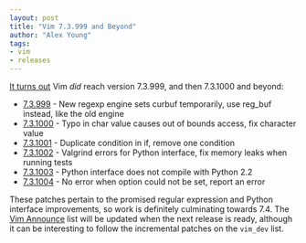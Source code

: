 ```yaml
---
layout: post
title: "Vim 7.3.999 and Beyond"
author: "Alex Young"
tags: 
- vim
- releases
---
```


[It turns out](http://usevim.com/2013/05/15/vim74/) Vim _did_ reach version 7.3.999, and then 7.3.1000 and beyond:

* [7.3.999](https://groups.google.com/d/msg/vim_dev/EMBEcl4U1j0/euYZePnErPAJ) - New regexp engine sets curbuf temporarily, use reg_buf instead, like the old engine
* [7.3.1000](https://groups.google.com/d/msg/vim_dev/3pneQXQ2GAo/Zlrw51gUf7wJ) - Typo in char value causes out of bounds access, fix character value
* [7.3.1001](https://groups.google.com/d/msg/vim_dev/ImIrTS-EvZI/WB9DdOVtdewJ) - Duplicate condition in if, remove one condition
* [7.3.1002](https://groups.google.com/d/msg/vim_dev/apQaDqafdDY/NhXttax8TxcJ) - Valgrind errors for Python interface, fix memory leaks when running tests
* [7.3.1003](https://groups.google.com/d/msg/vim_dev/M8zGia4wBy4/JRltJEPI7l8J) - Python interface does not compile with Python 2.2
* [7.3.1004](https://groups.google.com/d/msg/vim_dev/TiDkjxXF5bY/kXNsn2bM7SwJ) - No error when option could not be set, report an error

These patches pertain to the promised regular expression and Python interface improvements, so work is definitely culminating towards 7.4.  The [Vim Announce](http://www.vim.org/maillist.php) list will be updated when the next release is ready, although it can be interesting to follow the incremental patches on the `vim_dev` list.
